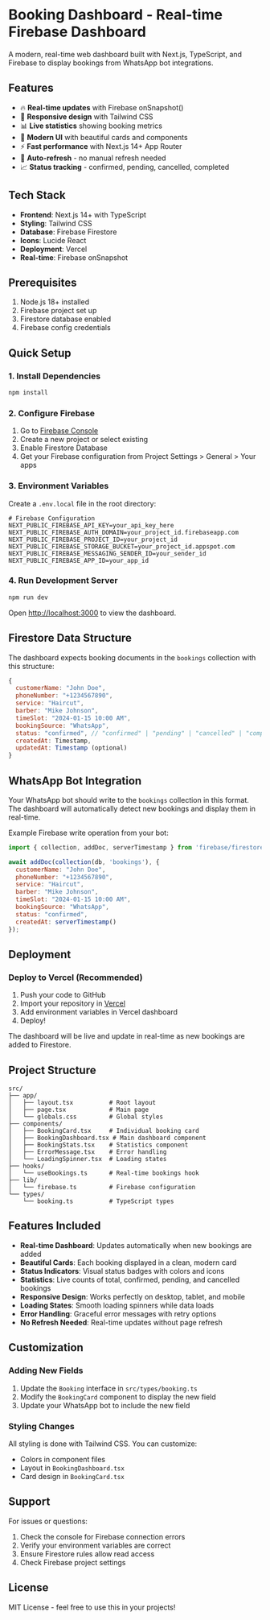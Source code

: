 # Booking Dashboard - Real-time Firebase Dashboard

A modern, real-time web dashboard built with Next.js, TypeScript, and Firebase to display bookings from WhatsApp bot integrations.

## Features

- 🔥 **Real-time updates** with Firebase onSnapshot()
- 📱 **Responsive design** with Tailwind CSS
- 📊 **Live statistics** showing booking metrics
- 🎨 **Modern UI** with beautiful cards and components
- ⚡ **Fast performance** with Next.js 14+ App Router
- 🔄 **Auto-refresh** - no manual refresh needed
- 📈 **Status tracking** - confirmed, pending, cancelled, completed

## Tech Stack

- **Frontend**: Next.js 14+ with TypeScript
- **Styling**: Tailwind CSS
- **Database**: Firebase Firestore
- **Icons**: Lucide React
- **Deployment**: Vercel
- **Real-time**: Firebase onSnapshot

## Prerequisites

1. Node.js 18+ installed
2. Firebase project set up
3. Firestore database enabled
4. Firebase config credentials

## Quick Setup

### 1. Install Dependencies

```bash
npm install
```

### 2. Configure Firebase

1. Go to [Firebase Console](https://console.firebase.google.com/)
2. Create a new project or select existing
3. Enable Firestore Database
4. Get your Firebase configuration from Project Settings > General > Your apps

### 3. Environment Variables

Create a `.env.local` file in the root directory:

```env
# Firebase Configuration
NEXT_PUBLIC_FIREBASE_API_KEY=your_api_key_here
NEXT_PUBLIC_FIREBASE_AUTH_DOMAIN=your_project_id.firebaseapp.com
NEXT_PUBLIC_FIREBASE_PROJECT_ID=your_project_id
NEXT_PUBLIC_FIREBASE_STORAGE_BUCKET=your_project_id.appspot.com
NEXT_PUBLIC_FIREBASE_MESSAGING_SENDER_ID=your_sender_id
NEXT_PUBLIC_FIREBASE_APP_ID=your_app_id
```

### 4. Run Development Server

```bash
npm run dev
```

Open [http://localhost:3000](http://localhost:3000) to view the dashboard.

## Firestore Data Structure

The dashboard expects booking documents in the `bookings` collection with this structure:

```javascript
{
  customerName: "John Doe",
  phoneNumber: "+1234567890",
  service: "Haircut",
  barber: "Mike Johnson",
  timeSlot: "2024-01-15 10:00 AM",
  bookingSource: "WhatsApp",
  status: "confirmed", // "confirmed" | "pending" | "cancelled" | "completed"
  createdAt: Timestamp,
  updatedAt: Timestamp (optional)
}
```

## WhatsApp Bot Integration

Your WhatsApp bot should write to the `bookings` collection in this format. The dashboard will automatically detect new bookings and display them in real-time.

Example Firebase write operation from your bot:

```javascript
import { collection, addDoc, serverTimestamp } from 'firebase/firestore';

await addDoc(collection(db, 'bookings'), {
  customerName: "John Doe",
  phoneNumber: "+1234567890",
  service: "Haircut",
  barber: "Mike Johnson", 
  timeSlot: "2024-01-15 10:00 AM",
  bookingSource: "WhatsApp",
  status: "confirmed",
  createdAt: serverTimestamp()
});
```

## Deployment

### Deploy to Vercel (Recommended)

1. Push your code to GitHub
2. Import your repository in [Vercel](https://vercel.com)
3. Add environment variables in Vercel dashboard
4. Deploy!

The dashboard will be live and update in real-time as new bookings are added to Firestore.

## Project Structure

```
src/
├── app/
│   ├── layout.tsx          # Root layout
│   ├── page.tsx            # Main page
│   └── globals.css         # Global styles
├── components/
│   ├── BookingCard.tsx     # Individual booking card
│   ├── BookingDashboard.tsx # Main dashboard component
│   ├── BookingStats.tsx    # Statistics component
│   ├── ErrorMessage.tsx    # Error handling
│   └── LoadingSpinner.tsx  # Loading states
├── hooks/
│   └── useBookings.ts      # Real-time bookings hook
├── lib/
│   └── firebase.ts         # Firebase configuration
└── types/
    └── booking.ts          # TypeScript types
```

## Features Included

- **Real-time Dashboard**: Updates automatically when new bookings are added
- **Beautiful Cards**: Each booking displayed in a clean, modern card
- **Status Indicators**: Visual status badges with colors and icons
- **Statistics**: Live counts of total, confirmed, pending, and cancelled bookings
- **Responsive Design**: Works perfectly on desktop, tablet, and mobile
- **Loading States**: Smooth loading spinners while data loads
- **Error Handling**: Graceful error messages with retry options
- **No Refresh Needed**: Real-time updates without page refresh

## Customization

### Adding New Fields

1. Update the `Booking` interface in `src/types/booking.ts`
2. Modify the `BookingCard` component to display the new field
3. Update your WhatsApp bot to include the new field

### Styling Changes

All styling is done with Tailwind CSS. You can customize:
- Colors in component files
- Layout in `BookingDashboard.tsx`
- Card design in `BookingCard.tsx`

## Support

For issues or questions:
1. Check the console for Firebase connection errors
2. Verify your environment variables are correct
3. Ensure Firestore rules allow read access
4. Check Firebase project settings

## License

MIT License - feel free to use this in your projects!
